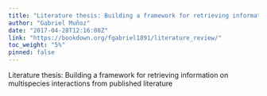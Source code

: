 ```yaml
---
title: "Literature thesis: Building a framework for retrieving information on multispecies interactions from published literature"
author: "Gabriel Muñoz"
date: "2017-04-28T12:16:08Z"
link: "https://bookdown.org/fgabriel1891/literature_review/"
toc_weight: "5%"
pinned: false
---
```


Literature thesis: Building a framework for retrieving information on multispecies interactions from published literature
